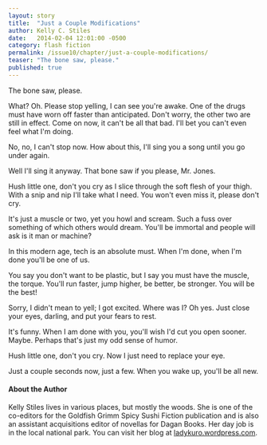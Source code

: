 ```yaml
---
layout: story
title:  "Just a Couple Modifications"
author: Kelly C. Stiles
date:   2014-02-04 12:01:00 -0500
category: flash fiction
permalink: /issue10/chapter/just-a-couple-modifications/
teaser: "The bone saw, please."
published: true
---
```


The bone saw, please.

What? Oh. Please stop yelling, I can see you're awake. One of the drugs must have worn off faster than anticipated. Don't worry, the other two are still in effect. Come on now, it can't be all that bad. I'll bet you can't even feel what I'm doing.

No, no, I can't stop now. How about this, I'll sing you a song until you go under again.

Well I'll sing it anyway. That bone saw if you please, Mr. Jones.

Hush little one, don't you cry as I slice through the soft flesh of your thigh. With a snip and nip I'll take what I need. You won't even miss it, please don't cry.

It's just a muscle or two, yet you howl and scream. Such a fuss over something of which others would dream. You'll be immortal and people will ask is it man or machine?

In this modern age, tech is an absolute must. When I'm done, when I'm done you'll be one of us.

You say you don't want to be plastic, but I say you must have the muscle, the torque. You'll run faster, jump higher, be better, be stronger. You will be the best!

Sorry, I didn't mean to yell; I got excited. Where was I? Oh yes. Just close your eyes, darling, and put your fears to rest.

It's funny. When I am done with you, you'll wish I'd cut you open sooner. Maybe. Perhaps that's just my odd sense of humor.

Hush little one, don't you cry. Now I just need to replace your eye.

Just a couple seconds now, just a few. When you wake up, you'll be all new.

#### About the Author

Kelly Stiles lives in various places, but mostly the woods. She is one of the co-editors for the Goldfish Grimm Spicy Sushi Fiction publication and is also an assistant acquisitions editor of novellas for Dagan Books. Her day job is in the local national park. You can visit her blog at [ladykuro.wordpress.com](http://ladykuro.wordpress.com/).

